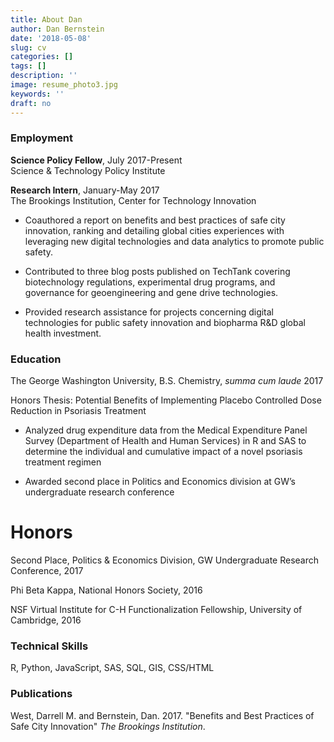 ```yaml
---
title: About Dan
author: Dan Bernstein
date: '2018-05-08'
slug: cv
categories: []
tags: []
description: ''
image: resume_photo3.jpg
keywords: ''
draft: no
---
```


### Employment
**Science Policy Fellow**, July 2017-Present<br>
Science & Technology Policy Institute




**Research Intern**, January-May 2017<br>
The Brookings Institution, Center for Technology Innovation

+ Coauthored a report on benefits and best practices of safe city innovation, ranking and detailing global cities experiences with leveraging new digital technologies and data analytics to promote public safety. 

+ Contributed to three blog posts published on TechTank covering biotechnology regulations, experimental drug programs, and governance for geoengineering and gene drive technologies.

+ Provided research assistance for projects concerning digital technologies for public safety innovation and biopharma R&D global health investment.



### Education

The George Washington University, B.S. Chemistry, *summa cum laude* 2017

Honors Thesis: Potential Benefits of Implementing Placebo Controlled Dose Reduction in Psoriasis Treatment	

+ Analyzed drug expenditure data from the Medical Expenditure Panel Survey (Department of Health and Human Services) in R and SAS to determine the individual and cumulative impact of a novel psoriasis treatment regimen

+ Awarded second place in Politics and Economics division at GW’s undergraduate research conference

# Honors

Second Place, Politics & Economics Division, GW Undergraduate Research Conference, 2017

Phi Beta Kappa, National Honors Society, 2016

NSF Virtual Institute for C-H Functionalization Fellowship, University of Cambridge, 2016


### Technical Skills

R, Python, JavaScript, SAS, SQL, GIS, CSS/HTML


### Publications

West, Darrell M. and Bernstein, Dan. 2017. "Benefits and Best Practices of Safe City Innovation" *The Brookings Institution*.

